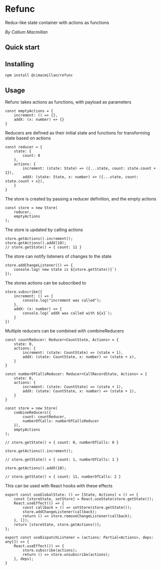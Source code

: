 # Refunc
Redux-like state container with actions as functions

*By Callum Macmillan*

## Quick start

## Installing

```
npm install @cimacmillan/refunc
```

## Usage

Refunc takes actions as functions, with payload as parameters
```
const emptyActions = {
    increment: () => {},
    addX: (x: number) => {}
}
```

Reducers are defined as their initial state and functions for transforming state based on actions
```
const reducer = {
    state: {
        count: 0
    },
    actions: {
        increment: (state: State) => ({...state, count: state.count + 1}),
        addX: (state: State, x: number) => ({...state, count: state.count + x}),
    }
}
```

The store is created by passing a reducer definition, and the empty actions

```
const store = new Store(
    reducer,
    emptyActions
);
```

The store is updated by calling actions

```
store.getActions().increment();
store.getActions().addX(10);
// store.getState() = { count: 11 }
```

The store can notify listeners of changes to the state

```
store.addChangeListener(() => {
    console.log(`new state is ${store.getState()}`)
});
```

The stores actions can be subscribed to

```
store.subscribe({
    increment: () => {
        console.log("increment was called");
    },
    addX: (x: number) => {
        console.log(`addX was called with ${x}`);
    }
})
```

Multiple reducers can be combined with combineReducers 

```
const countReducer: Reducer<CountState, Actions> = {
    state: 0,
    actions: {
        increment: (state: CountState) => (state + 1),
        addX: (state: CountState, x: number) => (state + x),
    }
}

const numberOfCallsReducer: Reducer<CallRecordState, Actions> = {
    state: 0,
    actions: {
        increment: (state: CountState) => (state + 1),
        addX: (state: CountState, x: number) => (state + 1),
    }
}

const store = new Store(
    combineReducers({
        count: countReducer,
        numberOfCalls: numberOfCallsReducer
    }),
    emptyActions
);

// store.getState() = { count: 0, numberOfCalls: 0 }

store.getActions().increment();

// store.getState() = { count: 1, numberOfCalls: 1 }

store.getActions().addX(10);

// store.getState() = { count: 11, numberOfCalls: 2 }

```

This can be used with React hooks with these effects

```
export const useGlobalState: () => [State, Actions] = () => {
    const [storeState, setStore] = React.useState(store.getState());
    React.useEffect(() => {
        const callback = () => setStore(store.getState());
        store.addChangeListener(callback);
        return () => store.removeChangeListener(callback);
    }, []);
    return [storeState, store.getActions()];
};

export const useDispatchListener = (actions: Partial<Actions>, deps: any[]) => {
    React.useEffect(() => {
        store.subscribe(actions);
        return () => store.unsubscribe(actions);
    }, deps);
}

```